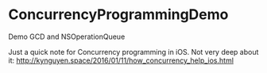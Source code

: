 # ConcurrencyProgrammingDemo
Demo GCD and NSOperationQueue

Just a quick note for Concurrency programming in iOS. Not very deep about it: http://kynguyen.space/2016/01/11/how_concurrency_help_ios.html

